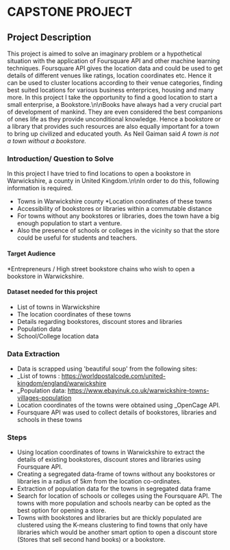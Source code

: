 
   #                                                                                     CAPSTONE PROJECT
   ## Project Description
         
 This project is aimed to solve an imaginary problem or a hypothetical situation with the application of Foursquare API and other machine learning techniques. Foursquare API gives the location data and could be used to get details of different venues like ratings, location coordinates etc. Hence it can be used to cluster locations according to their venue categories, finding best suited locations for various business enterprices, housing and many more. In this project I take the opportunity to find a good location to start a small enterprise, a Bookstore.\n\nBooks have always had a very crucial part of development of mankind. They are even considered the best companions of ones life as they provide unconditional knowledge. Hence a bookstore or a library that provides such resources are also equally important for a town to bring up civilized and educated youth. As Neil Gaiman said _A town is not a town without a bookstore._
       
   ### Introduction/ Question to Solve
  In this project I have tried to find locations to open a bookstore in Warwickshire, a county in United Kingdom.\n\nIn order to do this, following information is required.
  * Towns in Warwickshire county
  *Location coordinates of these towns 
  * Accessibility of bookstores or libraries within a commutable distance
  * For towns without any bookstores or libraries, does the town have a big enough population to start a venture. 
  * Also the presence of schools or colleges in the vicinity so that the store could be useful for students and teachers.
      
      
   #### Target Audience
  *Entrepreneurs / High street bookstore chains who wish to open a bookstore in Warwickshire.
  
   #### Dataset needed for this project 
   * List of towns in Warwickshire 
   * The location coordinates of these towns 
   * Details regarding bookstores, discount stores and libraries 
   * Population data
   * School/College location data
        
   ### Data Extraction
   * Data is scrapped using 'beautiful soup' from the following sites:
   * _List of towns : https://worldpostalcode.com/united-kingdom/england/warwickshire
   * _Population data: https://www.ebayinuk.co.uk/warwickshire-towns-villages-population
   * Location coordinates of the towns were obtained using _OpenCage API.
   * Foursquare API was used to collect details of bookstores, libraries and schools in these towns
        
   ### Steps 
   
* Using location coordinates of towns in Warwickshire to extract the details of existing bookstores, discount stores and libraries using Foursquare API.
* Creating a segregated data-frame of towns without any bookstores or libraries in a radius of 5km from the location co-ordinates.
* Extraction of population data for the towns in segregated data frame 
* Search for location of schools or colleges using the Foursquare API. The towns with more population and schools nearby can be opted as the best option for opening a store.
* Towns with bookstores and libraries but are thickly populated are clustered using the K-means clustering to find towns that only have libraries which would be another smart option to open a discount store (Stores that sell second hand books) or a bookstore.

